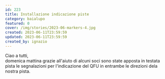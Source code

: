```yaml
---
id: 223
title: Installazione indicazione piste
category: baialupo
featured: 0
cover: /img/stories/2023-06-markers-4.jpg
created: 2023-06-11T23:59:59
updated: 2023-06-11T23:59:59
created_by: ignazio
---
```


Ciao a tutti,<br/>
domenica mattina grazie all'aiuto di alcuni soci sono state apposta in testata pista le segnalazioni per l'indicazione del QFU in entrambe le direzioni dela nostra pista.

<div class="flex">
  <div class="w-full columns-1 sm:columns-2">
    <img class="mb-1 w-full rounded-sm" src="/img/stories/2023-06-markers-2.jpeg" alt=""/>
    <img class="mb-1 w-full rounded-sm" src="/img/stories/2023-06-markers-1.jpeg" alt=""/>
    <img class="mb-1 w-full rounded-sm" src="/img/stories/2023-06-markers-3.jpg" alt=""/>
    <img class="mb-1 w-full rounded-sm" src="/img/stories/2023-06-markers-4.jpg" alt=""/>
  </div>
</div>
